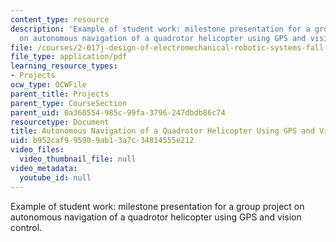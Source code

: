 ```yaml
---
content_type: resource
description: 'Example of student work: milestone presentation for a group project
  on autonomous navigation of a quadrotor helicopter using GPS and vision control.'
file: /courses/2-017j-design-of-electromechanical-robotic-systems-fall-2009/b952caf995909ab13a7c34814555e212_MIT2_017JF09_sw1_milstone.pdf
file_type: application/pdf
learning_resource_types:
- Projects
ocw_type: OCWFile
parent_title: Projects
parent_type: CourseSection
parent_uid: 0a360554-985c-99fa-3796-247dbdb86c74
resourcetype: Document
title: Autonomous Navigation of a Quadrotor Helicopter Using GPS and Vision Control
uid: b952caf9-9590-9ab1-3a7c-34814555e212
video_files:
  video_thumbnail_file: null
video_metadata:
  youtube_id: null
---
```

Example of student work: milestone presentation for a group project on autonomous navigation of a quadrotor helicopter using GPS and vision control.

